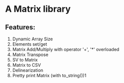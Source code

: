 # A Matrix library

## Features:
1.  Dynamic Array Size
2.  Elements set/get
3. Matrix Add/Multiply with operator '+', '*' overloaded
4. Matrix Transpose
5. SV to Matrix
6. Matrix to CSV
7. Delinearization
8. Pretty print Matrix (with to_string())1
